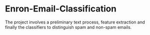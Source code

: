# Enron-Email-Classification
The project involves a preliminary text process, feature extraction and finally the classifiers to distinguish spam and non-spam emails. 
